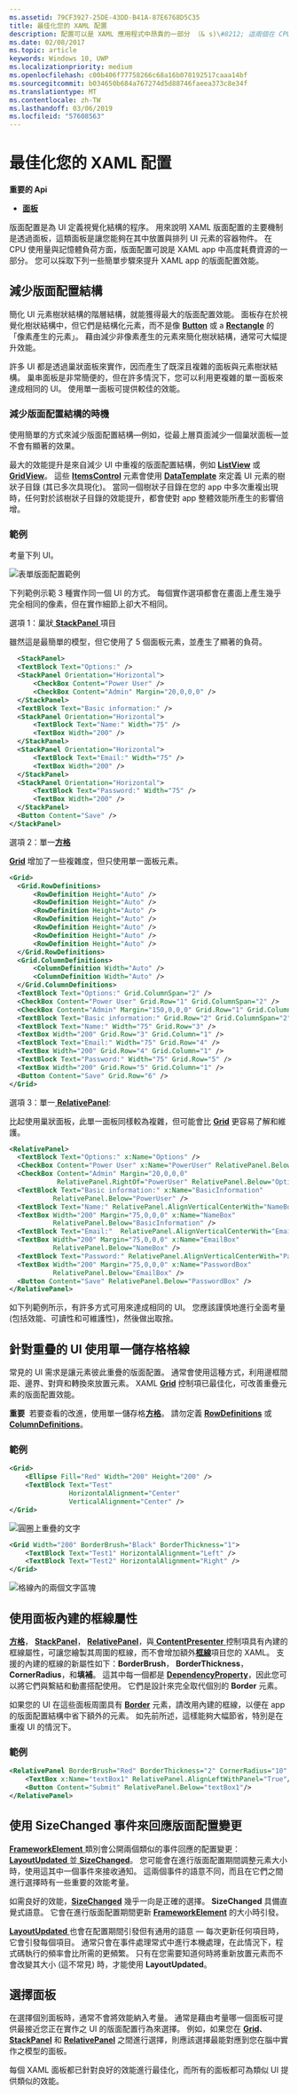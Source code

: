 ```yaml
---
ms.assetid: 79CF3927-25DE-43DD-B41A-87E6768D5C35
title: 最佳化您的 XAML 配置
description: 配置可以是 XAML 應用程式中昂貴的一部分 （& s)\#8212; 這兩個在 CPU 使用量和記憶體額外負荷。 您可以採取下列一些簡單步驟來提升 XAML app 的版面配置效能。
ms.date: 02/08/2017
ms.topic: article
keywords: Windows 10, UWP
ms.localizationpriority: medium
ms.openlocfilehash: c00b406f77758266c68a16b078192517caaa14bf
ms.sourcegitcommit: b034650b684a767274d5d88746faeea373c8e34f
ms.translationtype: MT
ms.contentlocale: zh-TW
ms.lasthandoff: 03/06/2019
ms.locfileid: "57608563"
---
```

# <a name="optimize-your-xaml-layout"></a>最佳化您的 XAML 配置


**重要的 Api**

-   [**面板**](https://msdn.microsoft.com/library/windows/apps/BR227511)

版面配置是為 UI 定義視覺化結構的程序。 用來說明 XAML 版面配置的主要機制是透過面板，這類面板是讓您能夠在其中放置與排列 UI 元素的容器物件。 在 CPU 使用量與記憶體負荷方面，版面配置可說是 XAML app 中高度耗費資源的一部分。 您可以採取下列一些簡單步驟來提升 XAML app 的版面配置效能。

## <a name="reduce-layout-structure"></a>減少版面配置結構

簡化 UI 元素樹狀結構的階層結構，就能獲得最大的版面配置效能。 面板存在於視覺化樹狀結構中，但它們是結構化元素，而不是像 [**Button**](https://msdn.microsoft.com/library/windows/apps/BR209265) 或 a [**Rectangle**](/uwp/api/Windows.UI.Xaml.Shapes.Rectangle) 的「像素產生的元素」。 藉由減少非像素產生的元素來簡化樹狀結構，通常可大幅提升效能。

許多 UI 都是透過巢狀面板來實作，因而產生了既深且複雜的面板與元素樹狀結構。 巢串面板是非常簡便的，但在許多情況下，您可以利用更複雜的單一面板來達成相同的 UI。 使用單一面板可提供較佳的效能。

### <a name="when-to-reduce-layout-structure"></a>減少版面配置結構的時機

使用簡單的方式來減少版面配置結構—例如，從最上層頁面減少一個巢狀面板—並不會有顯著的效果。

最大的效能提升是來自減少 UI 中重複的版面配置結構，例如 [**ListView**](https://msdn.microsoft.com/library/windows/apps/BR242878) 或 [**GridView**](https://msdn.microsoft.com/library/windows/apps/BR242705)。 這些 [**ItemsControl**](https://msdn.microsoft.com/library/windows/apps/BR242803) 元素會使用 [**DataTemplate**](https://msdn.microsoft.com/library/windows/apps/BR242348) 來定義 UI 元素的樹狀子目錄 (其已多次具現化)。 當同一個樹狀子目錄在您的 app 中多次重複出現時，任何對於該樹狀子目錄的效能提升，都會使對 app 整體效能所產生的影響倍增。

### <a name="examples"></a>範例

考量下列 UI。

![表單版面配置範例](images/layout-perf-ex1.png)

下列範例示範 3 種實作同一個 UI 的方式。 每個實作選項都會在畫面上產生幾乎完全相同的像素，但在實作細節上卻大不相同。

選項 1：巢狀[ **StackPanel** ](https://msdn.microsoft.com/library/windows/apps/BR209635)項目

雖然這是最簡單的模型，但它使用了 5 個面板元素，並產生了顯著的負荷。

```xml
  <StackPanel>
  <TextBlock Text="Options:" />
  <StackPanel Orientation="Horizontal">
      <CheckBox Content="Power User" />
      <CheckBox Content="Admin" Margin="20,0,0,0" />
  </StackPanel>
  <TextBlock Text="Basic information:" />
  <StackPanel Orientation="Horizontal">
      <TextBlock Text="Name:" Width="75" />
      <TextBox Width="200" />
  </StackPanel>
  <StackPanel Orientation="Horizontal">
      <TextBlock Text="Email:" Width="75" />
      <TextBox Width="200" />
  </StackPanel>
  <StackPanel Orientation="Horizontal">
      <TextBlock Text="Password:" Width="75" />
      <TextBox Width="200" />
  </StackPanel>
  <Button Content="Save" />
</StackPanel>
```

選項 2：單一[**方格**](https://msdn.microsoft.com/library/windows/apps/BR242704)

[  **Grid**](https://msdn.microsoft.com/library/windows/apps/BR242704) 增加了一些複雜度，但只使用單一面板元素。

```xml
<Grid>
  <Grid.RowDefinitions>
      <RowDefinition Height="Auto" />
      <RowDefinition Height="Auto" />
      <RowDefinition Height="Auto" />
      <RowDefinition Height="Auto" />
      <RowDefinition Height="Auto" />
      <RowDefinition Height="Auto" />
      <RowDefinition Height="Auto" />
  </Grid.RowDefinitions>
  <Grid.ColumnDefinitions>
      <ColumnDefinition Width="Auto" />
      <ColumnDefinition Width="Auto" />
  </Grid.ColumnDefinitions>
  <TextBlock Text="Options:" Grid.ColumnSpan="2" />
  <CheckBox Content="Power User" Grid.Row="1" Grid.ColumnSpan="2" />
  <CheckBox Content="Admin" Margin="150,0,0,0" Grid.Row="1" Grid.ColumnSpan="2" />
  <TextBlock Text="Basic information:" Grid.Row="2" Grid.ColumnSpan="2" />
  <TextBlock Text="Name:" Width="75" Grid.Row="3" />
  <TextBox Width="200" Grid.Row="3" Grid.Column="1" />
  <TextBlock Text="Email:" Width="75" Grid.Row="4" />
  <TextBox Width="200" Grid.Row="4" Grid.Column="1" />
  <TextBlock Text="Password:" Width="75" Grid.Row="5" />
  <TextBox Width="200" Grid.Row="5" Grid.Column="1" />
  <Button Content="Save" Grid.Row="6" />
</Grid>
```

選項 3：單一[ **RelativePanel**](https://msdn.microsoft.com/library/windows/apps/Dn879546):

比起使用巢狀面板，此單一面板同樣較為複雜，但可能會比 [**Grid**](https://msdn.microsoft.com/library/windows/apps/BR242704) 更容易了解和維護。

```xml
<RelativePanel>
  <TextBlock Text="Options:" x:Name="Options" />
  <CheckBox Content="Power User" x:Name="PowerUser" RelativePanel.Below="Options" />
  <CheckBox Content="Admin" Margin="20,0,0,0" 
            RelativePanel.RightOf="PowerUser" RelativePanel.Below="Options" />
  <TextBlock Text="Basic information:" x:Name="BasicInformation"
           RelativePanel.Below="PowerUser" />
  <TextBlock Text="Name:" RelativePanel.AlignVerticalCenterWith="NameBox" />
  <TextBox Width="200" Margin="75,0,0,0" x:Name="NameBox"               
           RelativePanel.Below="BasicInformation" />
  <TextBlock Text="Email:"  RelativePanel.AlignVerticalCenterWith="EmailBox" />
  <TextBox Width="200" Margin="75,0,0,0" x:Name="EmailBox"
           RelativePanel.Below="NameBox" />
  <TextBlock Text="Password:" RelativePanel.AlignVerticalCenterWith="PasswordBox" />
  <TextBox Width="200" Margin="75,0,0,0" x:Name="PasswordBox"
           RelativePanel.Below="EmailBox" />
  <Button Content="Save" RelativePanel.Below="PasswordBox" />
</RelativePanel>
```

如下列範例所示，有許多方式可用來達成相同的 UI。 您應該謹慎地進行全面考量 (包括效能、可讀性和可維護性)，然後做出取捨。

## <a name="use-single-cell-grids-for-overlapping-ui"></a>針對重疊的 UI 使用單一儲存格格線

常見的 UI 需求是讓元素彼此重疊的版面配置。 通常會使用這種方式，利用邊框間距、邊界、對齊和轉換來放置元素。 XAML [**Grid**](https://msdn.microsoft.com/library/windows/apps/BR242704) 控制項已最佳化，可改善重疊元素的版面配置效能。

**重要**  若要查看的改進，使用單一儲存格[**方格**](https://msdn.microsoft.com/library/windows/apps/BR242704)。 請勿定義 [**RowDefinitions**](https://msdn.microsoft.com/library/windows/apps/windows.ui.xaml.controls.grid.rowdefinitions) 或 [**ColumnDefinitions**](https://msdn.microsoft.com/library/windows/apps/windows.ui.xaml.controls.grid.columndefinitions)。

### <a name="examples"></a>範例

```xml
<Grid>
    <Ellipse Fill="Red" Width="200" Height="200" />
    <TextBlock Text="Test" 
               HorizontalAlignment="Center" 
               VerticalAlignment="Center" />
</Grid>
```

![圓圈上重疊的文字](images/layout-perf-ex2.png)

```xml
<Grid Width="200" BorderBrush="Black" BorderThickness="1">
    <TextBlock Text="Test1" HorizontalAlignment="Left" />
    <TextBlock Text="Test2" HorizontalAlignment="Right" />
</Grid>
```

![格線內的兩個文字區塊](images/layout-perf-ex3.png)

## <a name="use-a-panels-built-in-border-properties"></a>使用面板內建的框線屬性

[**方格**](https://msdn.microsoft.com/library/windows/apps/BR242704)， [ **StackPanel**](https://msdn.microsoft.com/library/windows/apps/BR209635)， [ **RelativePanel**](https://msdn.microsoft.com/library/windows/apps/Dn879546)，與[ **ContentPresenter** ](https://msdn.microsoft.com/library/windows/apps/BR209378)控制項具有內建的框線屬性，可讓您繪製其周圍的框線，而不會增加額外[**框線**](https://msdn.microsoft.com/library/windows/apps/BR209250)項目您的 XAML。 支援的內建的框線的新屬性如下：**BorderBrush**， **BorderThickness**， **CornerRadius**，和**填補**。 這其中每一個都是 [**DependencyProperty**](https://msdn.microsoft.com/library/windows/apps/BR242362)，因此您可以將它們與繫結和動畫搭配使用。 它們是設計來完全取代個別的 **Border** 元素。

如果您的 UI 在這些面板周圍具有 [**Border**](https://msdn.microsoft.com/library/windows/apps/BR209250) 元素，請改用內建的框線，以便在 app 的版面配置結構中省下額外的元素。 如先前所述，這樣能夠大幅節省，特別是在重複 UI 的情況下。

### <a name="examples"></a>範例

```xml
<RelativePanel BorderBrush="Red" BorderThickness="2" CornerRadius="10" Padding="12">
    <TextBox x:Name="textBox1" RelativePanel.AlignLeftWithPanel="True"/>
    <Button Content="Submit" RelativePanel.Below="textBox1"/>
</RelativePanel>
```

## <a name="use-sizechanged-events-to-respond-to-layout-changes"></a>使用 **SizeChanged** 事件來回應版面配置變更

[ **FrameworkElement** ](https://msdn.microsoft.com/library/windows/apps/BR208706)類別會公開兩個類似的事件回應的配置變更：[**LayoutUpdated** ](https://msdn.microsoft.com/library/windows/apps/windows.ui.xaml.frameworkelement.layoutupdated)並[ **SizeChanged**](https://msdn.microsoft.com/library/windows/apps/windows.ui.xaml.frameworkelement.sizechanged)。 您可能會在進行版面配置期間調整元素大小時，使用這其中一個事件來接收通知。 這兩個事件的語意不同，而且在它們之間進行選擇時有一些重要的效能考量。

如需良好的效能，[**SizeChanged**](https://msdn.microsoft.com/library/windows/apps/windows.ui.xaml.frameworkelement.sizechanged) 幾乎一向是正確的選擇。 **SizeChanged** 具備直覺式語意。 它會在進行版面配置期間更新 [**FrameworkElement**](https://msdn.microsoft.com/library/windows/apps/BR208706) 的大小時引發。

[**LayoutUpdated** ](https://msdn.microsoft.com/library/windows/apps/windows.ui.xaml.frameworkelement.layoutupdated)也會在配置期間引發但有通用的語意 — 每次更新任何項目時，它會引發每個項目。 通常只會在事件處理常式中進行本機處理，在此情況下，程式碼執行的頻率會比所需的更頻繁。 只有在您需要知道何時將重新放置元素而不會改變其大小 (這不常見) 時，才能使用 **LayoutUpdated**。

## <a name="choosing-between-panels"></a>選擇面板

在選擇個別面板時，通常不會將效能納入考量。 通常是藉由考量哪一個面板可提供最接近您正在實作之 UI 的版面配置行為來選擇。 例如，如果您在 [**Grid**](https://msdn.microsoft.com/library/windows/apps/BR242704)、[**StackPanel**](https://msdn.microsoft.com/library/windows/apps/BR209635) 和 [**RelativePanel**](https://msdn.microsoft.com/library/windows/apps/Dn879546) 之間進行選擇，則應該選擇最能對應到您在腦中實作之模型的面板。

每個 XAML 面板都已針對良好的效能進行最佳化，而所有的面板都可為類似 UI 提供類似的效能。

